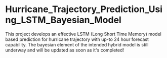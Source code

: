 # Hurricane_Trajectory_Prediction_Using_LSTM_Bayesian_Model
This project develops an effective LSTM (Long Short Time Memory) model based prediction for  hurricane trajectory with up-to 24 hour forecast capability. The bayesian element of the intended hybrid model is still underway and will be updated as soon as it's completed!